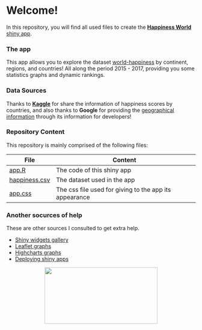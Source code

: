 # Welcome!

In this repository, you will find all used files to create the [**Happiness World** shiny app](https://cecileon07.shinyapps.io/world_happiness/).


### The app

This app allows you to explore the dataset [world-happiness](https://www.kaggle.com/unsdsn/world-happiness) by continent, regions, and countries! All along the period 2015 - 2017, providing you some statistics graphs and dynamic rankings. 


### Data Sources

Thanks to [**Kaggle**](https://www.kaggle.com/) for share the information of happiness scores by countries, and also thanks to **Google** for providing the [geographical information](https://developers.google.com/public-data/docs/canonical/countries_csv
) through its information for developers!


### Repository Content

This repository is mainly comprised of the following files:

|   File    |   Content   |
|-----------|-------------|
|[app.R](https://github.com/CeciliaLe07/World-happiness/blob/master/app/app.R)| The code of this shiny app |
|[happiness.csv](https://github.com/CeciliaLe07/World-happiness/blob/master/app/happiness.csv)| The dataset used in the app|
|[app.css](https://github.com/CeciliaLe07/World-happiness/blob/master/app/happiness.csv)| The css file used for giving to the app its appearance|


### Another socurces of help

These are other sources I consulted to get extra help.

+ [Shiny widgets gallery](https://shiny.rstudio.com/gallery/widget-gallery.html)
+ [Leaflet graphs](https://rstudio.github.io/leaflet/popups.html)
+ [Highcharts graphs](https://api.highcharts.com/highcharts/series)
+ [Deploying shiny apps](http://www.shinyapps.io/)

<p align="center">
<img src="https://media.giphy.com/media/26AHyxxCItIbFijLO/giphy.gif" width="300" height="150"/>
</p>
